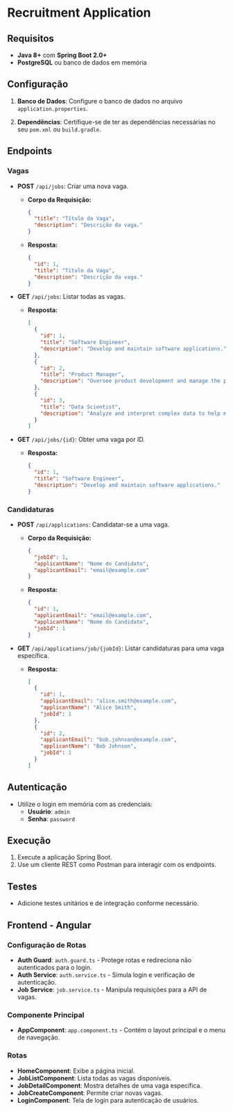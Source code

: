 
# Recruitment Application

## Requisitos

- **Java 8+** com **Spring Boot 2.0+**
- **PostgreSQL** ou banco de dados em memória

## Configuração

1. **Banco de Dados**: Configure o banco de dados no arquivo `application.properties`.

2. **Dependências**: Certifique-se de ter as dependências necessárias no seu `pom.xml` ou `build.gradle`.

## Endpoints

### **Vagas**

- **POST** `/api/jobs`: Criar uma nova vaga.
  - **Corpo da Requisição:**
    ```json
    {
      "title": "Título da Vaga",
      "description": "Descrição da vaga."
    }
    ```
  - **Resposta:**
    ```json
    {
      "id": 1,
      "title": "Título da Vaga",
      "description": "Descrição da vaga."
    }
    ```

- **GET** `/api/jobs`: Listar todas as vagas.
  - **Resposta:**
    ```json
    [
      {
        "id": 1,
        "title": "Software Engineer",
        "description": "Develop and maintain software applications."
      },
      {
        "id": 2,
        "title": "Product Manager",
        "description": "Oversee product development and manage the product lifecycle."
      },
      {
        "id": 3,
        "title": "Data Scientist",
        "description": "Analyze and interpret complex data to help make informed decisions."
      }
    ]
    ```

- **GET** `/api/jobs/{id}`: Obter uma vaga por ID.
  - **Resposta:**
    ```json
    {
      "id": 1,
      "title": "Software Engineer",
      "description": "Develop and maintain software applications."
    }
    ```

### **Candidaturas**

- **POST** `/api/applications`: Candidatar-se a uma vaga.
  - **Corpo da Requisição:**
    ```json
    {
      "jobId": 1,
      "applicantName": "Nome do Candidato",
      "applicantEmail": "email@example.com"
    }
    ```
  - **Resposta:**
    ```json
    {
      "id": 1,
      "applicantEmail": "email@example.com",
      "applicantName": "Nome do Candidato",
      "jobId": 1
    }
    ```

- **GET** `/api/applications/job/{jobId}`: Listar candidaturas para uma vaga específica.
  - **Resposta:**
    ```json
    [
      {
        "id": 1,
        "applicantEmail": "alice.smith@example.com",
        "applicantName": "Alice Smith",
        "jobId": 1
      },
      {
        "id": 2,
        "applicantEmail": "bob.johnson@example.com",
        "applicantName": "Bob Johnson",
        "jobId": 1
      }
    ]
    ```

## Autenticação

- Utilize o login em memória com as credenciais:
  - **Usuário**: `admin`
  - **Senha**: `password`

## Execução

1. Execute a aplicação Spring Boot.
2. Use um cliente REST como Postman para interagir com os endpoints.

## Testes

- Adicione testes unitários e de integração conforme necessário.

## Frontend - Angular


### Configuração de Rotas

- **Auth Guard**: `auth.guard.ts` - Protege rotas e redireciona não autenticados para o login.
- **Auth Service**: `auth.service.ts` - Simula login e verificação de autenticação.
- **Job Service**: `job.service.ts` - Manipula requisições para a API de vagas.

### Componente Principal

- **AppComponent**: `app.component.ts` - Contém o layout principal e o menu de navegação.

### Rotas

- **HomeComponent**: Exibe a página inicial.
- **JobListComponent**: Lista todas as vagas disponíveis.
- **JobDetailComponent**: Mostra detalhes de uma vaga específica.
- **JobCreateComponent**: Permite criar novas vagas.
- **LoginComponent**: Tela de login para autenticação de usuários.
